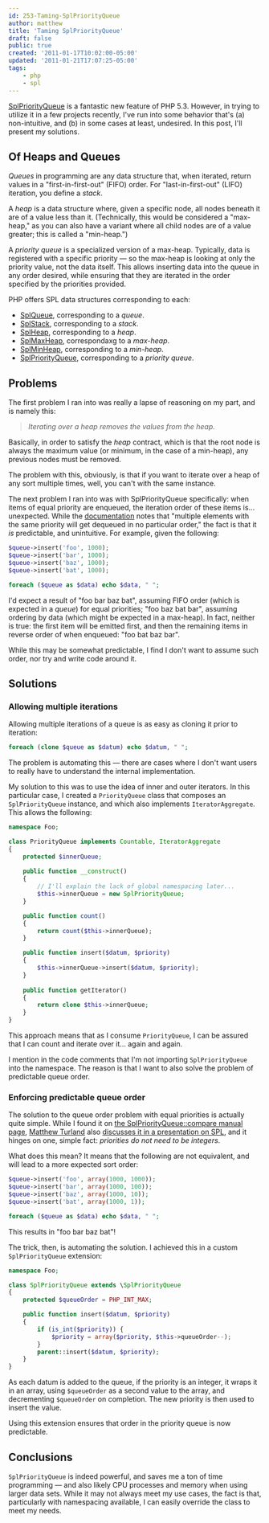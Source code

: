 ```yaml
---
id: 253-Taming-SplPriorityQueue
author: matthew
title: 'Taming SplPriorityQueue'
draft: false
public: true
created: '2011-01-17T10:02:00-05:00'
updated: '2011-01-21T17:07:25-05:00'
tags:
    - php
    - spl
---
```

[SplPriorityQueue](http://php.net/SplPriorityQueue) is a fantastic new feature
of PHP 5.3. However, in trying to utilize it in a few projects recently, I've
run into some behavior that's (a) non-intuitive, and (b) in some cases at
least, undesired. In this post, I'll present my solutions.

<!--- EXTENDED -->

Of Heaps and Queues
-------------------

*Queues* in programming are any data structure that, when iterated, return
values in a "first-in-first-out" (FIFO) order. For "last-in-first-out" (LIFO)
iteration, you define a *stack*.

A *heap* is a data structure where, given a specific node, all nodes beneath it
are of a value less than it. (Technically, this would be considered a
"max-heap," as you can also have a variant where all child nodes are of a value
greater; this is called a "min-heap.")

A *priority queue* is a specialized version of a max-heap. Typically, data is
registered with a specific priority — so the max-heap is looking at only the
priority value, not the data itself. This allows inserting data into the queue
in any order desired, while ensuring that they are iterated in the order
specified by the priorities provided.

PHP offers SPL data structures corresponding to each:

- [SplQueue](http://php.net/SplQueue), corresponding to a *queue*.
- [SplStack](http://php.net/SplStack), corresponding to a *stack*.
- [SplHeap](http://php.net/SplHeap), corresponding to a *heap*.
- [SplMaxHeap](http://php.net/SplMaxHeap), correspondaxg to a *max-heap*.
- [SplMinHeap](http://php.net/SplMinHeap), corresponding to a *min-heap*.
- [SplPriorityQueue](http://php.net/SplPriorityQueue), corresponding to a *priority queue*.

Problems
--------

The first problem I ran into was really a lapse of reasoning on my part, and is
namely this:

> *Iterating over a heap removes the values from the heap.*

Basically, in order to satisfy the *heap* contract, which is that the root node
is always the maximum value (or minimum, in the case of a min-heap), any
previous nodes must be removed.

The problem with this, obviously, is that if you want to iterate over a heap of
any sort multiple times, well, you can't with the same instance.

The next problem I ran into was with SplPriorityQueue specifically: when items
of equal priority are enqueued, the iteration order of these items is…
unexpected. While the [documentation](http://php.net/splpriorityqueue.compare)
notes that "multiple elements with the same priority will get dequeued in no
particular order," the fact is that it *is* predictable, and unintuitive. For
example, given the following:

```php
$queue->insert('foo', 1000);
$queue->insert('bar', 1000);
$queue->insert('baz', 1000);
$queue->insert('bat', 1000);

foreach ($queue as $data) echo $data, " ";
```

I'd expect a result of "foo bar baz bat", assuming FIFO order (which is
expected in a *queue*) for equal priorities; "foo baz bat bar", assuming
ordering by data (which might be expected in a max-heap). In fact, neither is
true: the first item will be emitted first, and then the remaining items in
reverse order of when enqueued: "foo bat baz bar".

While this may be somewhat predictable, I find I don't want to assume such
order, nor try and write code around it.

Solutions
---------

### Allowing multiple iterations

Allowing multiple iterations of a queue is as easy as cloning it prior to
iteration:

```php
foreach (clone $queue as $datum) echo $datum, " ";
```

The problem is automating this — there are cases where I don't want users to
really have to understand the internal implementation.

My solution to this was to use the idea of inner and outer iterators. In this
particular case, I created a `PriorityQueue` class that composes an
`SplPriorityQueue` instance, and which also implements `IteratorAggregate`. This
allows the following:

```php
namespace Foo;

class PriorityQueue implements Countable, IteratorAggregate
{
    protected $innerQueue;
    
    public function __construct()
    {
        // I'll explain the lack of global namespacing later...
        $this->innerQueue = new SplPriorityQueue;
    }

    public function count()
    {
        return count($this->innerQueue);
    }

    public function insert($datum, $priority)
    {
        $this->innerQueue->insert($datum, $priority);
    }
    
    public function getIterator()
    {
        return clone $this->innerQueue;
    }
}
```

This approach means that as I consume `PriorityQueue`, I can be assured that I
can count and iterate over it… again and again.

I mention in the code comments that I'm not importing `SplPriorityQueue` into
the namespace. The reason is that I want to also solve the problem of
predictable queue order.

### Enforcing predictable queue order

The solution to the queue order problem with equal priorities is actually quite
simple. While I found it on [the SplPriorityQueue::compare manual page](http://php.net/splpriorityqueue.compare),
[Matthew Turland](http://twitter.com/elazar) also
[discusses it in a presentation on SPL](http://www.slideshare.net/tobias382/new-spl-features-in-php-53),
and it hinges on one, simple fact: *priorities do not need to be integers*.

What does this mean? It means that the following are not equivalent, and will
lead to a more expected sort order:

```php
$queue->insert('foo', array(1000, 1000));
$queue->insert('bar', array(1000, 100));
$queue->insert('baz', array(1000, 10));
$queue->insert('bat', array(1000, 1));

foreach ($queue as $data) echo $data, " ";
```

This results in "foo bar baz bat"!

The trick, then, is automating the solution. I achieved this in a custom
`SplPriorityQueue` extension:

```php
namespace Foo;

class SplPriorityQueue extends \SplPriorityQueue
{
    protected $queueOrder = PHP_INT_MAX;

    public function insert($datum, $priority)
    {
        if (is_int($priority)) {
            $priority = array($priority, $this->queueOrder--);
        }
        parent::insert($datum, $priority);
    }
}
```

As each datum is added to the queue, if the priority is an integer, it wraps it
in an array, using `$queueOrder` as a second value to the array, and
decrementing `$queueOrder` on completion. The new priority is then used to
insert the value.

Using this extension ensures that order in the priority queue is now
predictable.

Conclusions
-----------

`SplPriorityQueue` is indeed powerful, and saves me a ton of time programming —
and also likely CPU processes and memory when using larger data sets. While it
may not always meet my use cases, the fact is that, particularly with
namespacing available, I can easily override the class to meet my needs.
